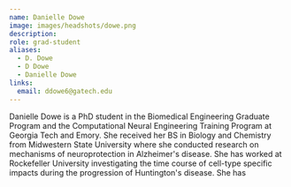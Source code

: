 ```yaml
---
name: Danielle Dowe
image: images/headshots/dowe.png
description:
role: grad-student
aliases:
  - D. Dowe
  - D Dowe
  - Danielle Dowe
links:
  email: ddowe6@gatech.edu
---
```


Danielle Dowe is a PhD student in the Biomedical Engineering Graduate Program and the Computational Neural Engineering Training Program at Georgia Tech and Emory. She received her BS in Biology and Chemistry from Midwestern State University where she conducted research on mechanisms of neuroprotection in Alzheimer's disease.  She has worked at Rockefeller University investigating the time course of cell-type specific impacts during the progression of Huntington's disease.  She has 
